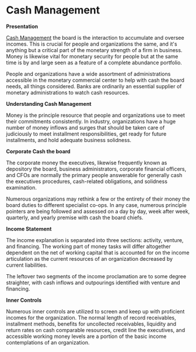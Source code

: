 # Cash Management

**Presentation** 

[Cash Management](https://www.google.com)
 the board is the interaction to accumulate and oversee incomes. This is crucial for people and organizations the same, and it's anything but a critical part of the monetary strength of a firm in business. Money is likewise vital for monetary security for people but at the same time is by and large seen as a feature of a complete abundance portfolio. 

People and organizations have a wide assortment of administrations accessible in the monetary commercial center to help with cash the board needs, all things considered. Banks are ordinarily an essential supplier of monetary administrations to watch cash resources. 

**Understanding Cash Management** 

Money is the principle resource that people and organizations use to meet their commitments consistently. In industry, organizations have a huge number of money inflows and surges that should be taken care of judiciously to meet installment responsibilities, get ready for future installments, and hold adequate business solidness. 

**Corporate Cash the board** 

The corporate money the executives, likewise frequently known as depository the board, business administrators, corporate financial officers, and CFOs are normally the primary people answerable for generally cash the executives procedures, cash-related obligations, and solidness examination. 

Numerous organizations may rethink a few or the entirety of their money the board duties to different specialist co-ops. In any case, numerous principle pointers are being followed and assessed on a day by day, week after week, quarterly, and yearly premise with cash the board chiefs. 

**Income Statement** 

The income explanation is separated into three sections: activity, venture, and financing. The working part of money tasks will differ altogether dependent on the net of working capital that is accounted for on the income articulation as the current resources of an organization decreased by current liabilities. 

The leftover two segments of the income proclamation are to some degree straighter, with cash inflows and outpourings identified with venture and financing. 

**Inner Controls**

Numerous inner controls are utilized to screen and keep up with proficient incomes for the organization. The normal length of record receivables, installment methods, benefits for uncollected receivables, liquidity and return rates on cash comparable resources, credit line the executives, and accessible working money levels are a portion of the basic income contemplations of an organization.
